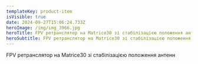 ```yaml
---
templateKey: product-item
isVisible: true
date: 2024-09-27T15:06:24.733Z
heroImage: /img/img_3966.jpg
heroTitle: FPV ретранслятор на Matrice30 зі стабілізацією положення антенн
heroSubtitle: FPV ретранслятор на Matrice30 зі стабілізацією положення антенн
---
```

FPV ретранслятор на Matrice30 зі стабілізацією положення антенн